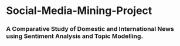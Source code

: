 # Social-Media-Mining-Project

###   A Comparative Study of Domestic and International News using Sentiment Analysis and Topic Modelling.   
